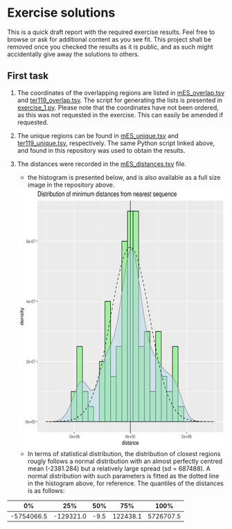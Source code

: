 # Exercise solutions

This is a quick draft report with the required exercise results. Feel free to browse or ask for additional content as you see fit. This project shall be removed once you checked the results as it is public, and as such might accidentally give away the solutions to others.

## First task

1. The coordinates of the overlapping regions are listed in [mES\_overlap.tsv](mES_overlap.tsv) and [ter119\_overlap.tsv](ter119_overlap.tsv). The script for generating the lists is presented in [exercise\_1.py](exercise_1.py). Please note that the coordinates have not been ordered, as this was not requested in the exercise. This can easily be amended if requested. 
2. The unique regions can be found in [mES\_unique.tsv](mES_unique.tsv) and [ter119\_unique.tsv](ter119_unique.tsv), respectively. The same Python script linked above, and found in this repository was used to obtain the results.
3. The distances were recorded in the [mES\_distances.tsv](mES_distances.tsv) file. 
   - the histogram is presented below, and is also available as a full size image in the repository above.
   
   
    <img src="test.png"  width="600" height="600">
    
   
    
   - In terms of statistical distribution, the distribution of closest regions rougly follows
   a normal distribution with an almost perfectly centred mean (-2381.284) but a relatively large spread (sd = 687488). A normal distribution with such parameters is fitted as the dotted line in the histogram above, for reference. The quantiles of the distances is as follows:

|0%         |25%       |50%  |75%      |100%     |
|-----------|----------|-----|---------|---------|
|-5754066.5 |-129321.0 |-9.5 |122438.1 |5726707.5| 
